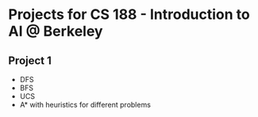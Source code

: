 # Projects for CS 188 - Introduction to AI @ Berkeley
## Project 1
- DFS
- BFS
- UCS
- A* with heuristics for different problems
